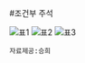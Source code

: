 #조건부 주석

![표1](http://postfiles12.naver.net/MjAxNzA2MDdfMTUy/MDAxNDk2ODM3NTEwMTQ4.DLVuHIIdbg3qoqIZ-gUR7UqMshmuE_LuC2DHIZXZqmcg.p33iTX1FrokQx8v9-yAm3bjJwNRpmTRYo_hWzZng0_wg.JPEG.ggoma1052k/1.JPG?type=w1)
![표2](http://postfiles5.naver.net/MjAxNzA2MDdfMzIg/MDAxNDk2ODM3NTEwNDk5.50iiOTfIHA8KWvNwm_I9v83ui-cQUnsfxXXY-vRb-0cg.AkIHNtruKJvN_klV72ITcoROWpaCZUf71Va0bYBU5FEg.JPEG.ggoma1052k/2.JPG?type=w1)
![표3](http://postfiles11.naver.net/MjAxNzA2MDdfMTQw/MDAxNDk2ODM3NTExNzM4.i1M1izykb7Gqjk_M_F9Azdz2MirW8xGutgA_jLOsTlgg.FaPzsU5kh-1H4werLNj_tn4bVHOP7_VerSXEGxw7c4Mg.JPEG.ggoma1052k/3.JPG?type=w1)

`자료제공:승희`